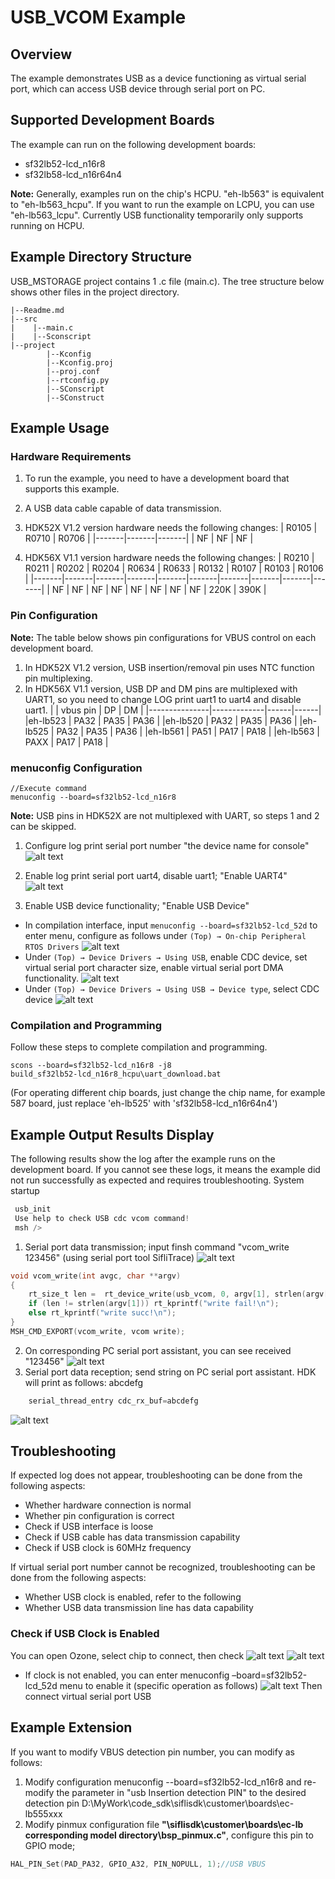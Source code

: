 # USB_VCOM Example
## Overview
The example demonstrates USB as a device functioning as virtual serial port, which can access USB device through serial port on PC.

## Supported Development Boards
The example can run on the following development boards:<br>
* sf32lb52-lcd_n16r8
* sf32lb58-lcd_n16r64n4

**Note:** Generally, examples run on the chip's HCPU. "eh-lb563" is equivalent to "eh-lb563_hcpu". If you want to run the example on LCPU, you can use "eh-lb563_lcpu". Currently USB functionality temporarily only supports running on HCPU.

## Example Directory Structure
USB_MSTORAGE project contains 1 .c file (main.c). The tree structure below shows other files in the project directory.
```
|--Readme.md
|--src
|    |--main.c
|    |--Sconscript
|--project  
        |--Kconfig
        |--Kconfig.proj
        |--proj.conf
        |--rtconfig.py
        |--SConscript
        |--SConstruct
```
## Example Usage
### Hardware Requirements
1. To run the example, you need to have a development board that supports this example.
2. A USB data cable capable of data transmission.
3. HDK52X V1.2 version hardware needs the following changes:
| R0105 | R0710 | R0706 |
|-------|-------|-------|
|   NF  |   NF  |   NF  |

4. HDK56X V1.1 version hardware needs the following changes:
| R0210 | R0211 | R0202 | R0204 | R0634 | R0633 | R0132 | R0107 | R0103 | R0106 |
|-------|-------|-------|-------|-------|-------|-------|-------|-------|-------|
|   NF  |   NF  |   NF  |   NF  |   NF  |   NF  |   NF  |   NF  | 220K  | 390K  |
### Pin Configuration
**Note:** The table below shows pin configurations for VBUS control on each development board.
1. In HDK52X V1.2 version, USB insertion/removal pin uses NTC function pin multiplexing.
2. In HDK56X V1.1 version, USB DP and DM pins are multiplexed with UART1, so you need to change LOG print uart1 to uart4 and disable uart1.
|               |   vbus pin  |  DP  |  DM  |
|---------------|-------------|------|------|
|eh-lb523    |    PA32     | PA35 | PA36 |
|eh-lb520    |    PA32     | PA35 | PA36 |
|eh-lb525    |    PA32     | PA35 | PA36 |
|eh-lb561    |    PA51     | PA17 | PA18 |
|eh-lb563    |    PAXX     | PA17 | PA18 |

### menuconfig Configuration
```
//Execute command
menuconfig --board=sf32lb52-lcd_n16r8
```
**Note:** USB pins in HDK52X are not multiplexed with UART, so steps 1 and 2 can be skipped.

1. Configure log print serial port number "the device name for console"
![alt text](assets/usb_1.jpg)

2. Enable log print serial port uart4, disable uart1; "Enable UART4"
![alt text](assets/usb_2.jpg)

3. Enable USB device functionality; "Enable USB Device"
* In compilation interface, input `menuconfig --board=sf32lb52-lcd_52d` to enter menu, configure as follows under `(Top) → On-chip Peripheral RTOS Drivers`
![alt text](assets/usb_3.jpg)
* Under `(Top) → Device Drivers → Using USB`, enable CDC device, set virtual serial port character size, enable virtual serial port DMA functionality.
![alt text](assets/enable.png)
* Under `(Top) → Device Drivers → Using USB → Device type`, select CDC device
![alt text](assets/CDC.png)

### Compilation and Programming
Follow these steps to complete compilation and programming.

```
scons --board=sf32lb52-lcd_n16r8 -j8
build_sf32lb52-lcd_n16r8_hcpu\uart_download.bat
```

(For operating different chip boards, just change the chip name, for example 587 board, just replace 'eh-lb525' with 'sf32lb58-lcd_n16r64n4')

## Example Output Results Display
The following results show the log after the example runs on the development board. If you cannot see these logs, it means the example did not run successfully as expected and requires troubleshooting.
System startup
```c
 usb_init
 Use help to check USB cdc vcom command!
 msh />
```
1. Serial port data transmission; input finsh command "vcom_write 123456" (using serial port tool SifliTrace)
![alt text](./assets/vcom_write.png)
```c
void vcom_write(int avgc, char **argv)
{
    rt_size_t len =  rt_device_write(usb_vcom, 0, argv[1], strlen(argv[1]));
    if (len != strlen(argv[1])) rt_kprintf("write fail!\n");
    else rt_kprintf("write succ!\n");
}
MSH_CMD_EXPORT(vcom_write, vcom write);
```
2. On corresponding PC serial port assistant, you can see received "123456"
![alt text](assets/123456.png)
3. Serial port data reception; send string on PC serial port assistant. HDK will print as follows: abcdefg
```c
    serial_thread_entry cdc_rx_buf=abcdefg
```
![alt text](assets/abcdefg.png)
 ## Troubleshooting
If expected log does not appear, troubleshooting can be done from the following aspects:
* Whether hardware connection is normal
* Whether pin configuration is correct
* Check if USB interface is loose
* Check if USB cable has data transmission capability
* Check if USB clock is 60MHz frequency

If virtual serial port number cannot be recognized, troubleshooting can be done from the following aspects:
* Whether USB clock is enabled, refer to the following
* Whether USB data transmission line has data capability

### Check if USB Clock is Enabled
You can open Ozone, select chip to connect, then check
![alt text](assets/image.jpg)
![alt text](assets/image-1.jpg)
* If clock is not enabled, you can enter menuconfig –board=sf32lb52-lcd_52d menu to enable it (specific operation as follows)
![alt text](assets/image2.jpg)
Then connect virtual serial port USB
 ## Example Extension
 
 If you want to modify VBUS detection pin number, you can modify as follows:
 1. Modify configuration menuconfig --board=sf32lb52-lcd_n16r8 and re-modify the parameter in "usb Insertion detection PIN" to the desired detection pin
 D:\MyWork\code_sdk\siflisdk\customer\boards\ec-lb555xxx
 2. Modify pinmux configuration file **"\siflisdk\customer\boards\ec-lb corresponding model directory\bsp_pinmux.c"**, configure this pin to GPIO mode;
  ```c
HAL_PIN_Set(PAD_PA32, GPIO_A32, PIN_NOPULL, 1);//USB VBUS
```